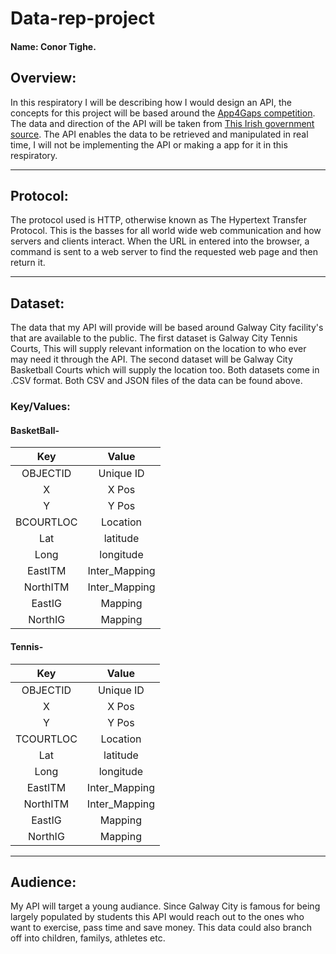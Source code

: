 # Data-rep-project
#### Name: Conor Tighe.

## Overview:

In this respiratory I will be describing how I would design an API, the concepts for this project will be based around the
[App4Gaps competition](https://www.youtube.com/watch?v=M2WpRGjqpaM). The data and direction of the API will be taken from [This Irish government source](https://data.gov.ie/data). The API enables the data to be retrieved and manipulated in real time, I will not be implementing the API or making a app for it in this respiratory.

---

## Protocol:

The protocol used is HTTP, otherwise known as The Hypertext Transfer Protocol. This is the basses for all world wide web communication and how servers and clients interact. When the URL in entered into the browser, a command is sent to a web server to find the requested web page and then return it.

---

## Dataset:

The data that my API will provide will be based around Galway City facility's that are available to the public. The first dataset is Galway City Tennis Courts, This will supply relevant information on the location to who ever may need it through the API. The second dataset will be Galway City Basketball Courts which will supply the location too. Both datasets come in .CSV format. Both CSV and JSON files of the data can be found above.

### Key/Values:

####      BasketBall-
|     Key    |     Value     |
| :--------: | :-----------: |
|  OBJECTID  |   Unique ID   |
|     X      |    X Pos      |
|     Y      |    Y Pos      |
| BCOURTLOC  |   Location    |
| Lat        |  latitude     |
| Long       | longitude     |
| EastITM    | Inter_Mapping |
| NorthITM   | Inter_Mapping |
| EastIG     |  Mapping      |
| NorthIG    |  Mapping      |


####      Tennis-
|     Key    |     Value     |
| :--------: | :-----------: |
|  OBJECTID  |   Unique ID   |
|     X      |    X Pos      |
|     Y      |    Y Pos      |
| TCOURTLOC  |   Location    |
| Lat        |  latitude     |
| Long       | longitude     |
| EastITM    | Inter_Mapping |
| NorthITM   | Inter_Mapping |
| EastIG     |  Mapping      |
| NorthIG    |  Mapping      |
                    
                    
                    

---

## Audience:

My API will target a young audiance. Since Galway City is famous for being largely populated by students this API would reach out to the ones who want to exercise, pass time and save money. This data could also branch off into children, familys, athletes etc.

